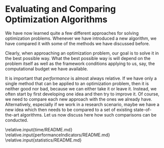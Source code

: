 # Evaluating and Comparing Optimization Algorithms

We have now learned quite a few different approaches for solving optimization problems.
Whenever we have introduced a new algorithm, we have compared it with some of the methods we have discussed before.

Clearly, when approaching an optimization problem, our goal is to solve it in the best possible way.
What the best possible way is will depend on the problem itself as well as the framework conditions applying to us, say, the computational budget we have available.

It is important that *performance* is almost always relative.
If we have only a single method that can be applied to an optimization problem, then it is neither good nor bad, because we can either take it or leave it. 
Instead, we often start by first developing one idea and then try to improve it.
Of course, we need to compare each new approach with the ones we already have.
Alternatively, especially if we work in a research scenario, maybe we have a new idea which then needs to be compared to a set of existing state-of-the-art algorithms.
Let us now discuss here how such comparisons can be conducted.

\relative.input{time/README.md}
\relative.input{performanceIndicators/README.md}
\relative.input{statistics/README.md}
